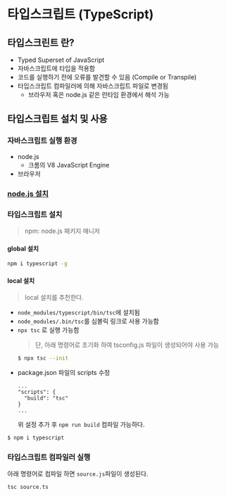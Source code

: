# 타입스크립트 (TypeScript)

## 타입스크린트 란?
- Typed Superset of JavaScript
- 자바스크립트에 타입을 적용함
- 코드를 실행하기 전에 오류를 발견할 수 있음 (Compile or Transpile)
- 타입스크립트 컴파일러에 의해 자바스크립트 파일로 변경됨
  - 브라우저 혹은 node.js 같은 런타임 환경에서 해석 가능

## 타입스크립트 설치 및 사용

### 자바스크립트 실행 환경
- node.js
  - 크롬의 V8 JavaScript Engine
- 브라우저

### [node.js 설치](/00.development/react)

### 타입스크립트 설치

> npm: node.js 패키지 매니저

#### global 설치
```sh
npm i typescript -g
```

#### local 설치

> local 설치를 추천한다.

- `node_modules/typescript/bin/tsc`에 설치됨
- `node_modules/.bin/tsc`를 심볼릭 링크로 사용 가능함
- `npx tsc` 로 실행 가능함
   > 단, 아래 명령어로 초기화 하여 tsconfig.js 파일이 생성되어야 사용 가능
   ```sh
   $ npx tsc --init
   ```
- package.json 파일의 scripts 수정
  ```
  ...
  "scripts": {
    "build": "tsc"
  }
  ...
  ```
  위 설정 추가 후 `npm run build` 컴파일 가능하다.

```sh
$ npm i typescript
```

### 타입스크립트 컴파일러 실행
아래 명령어로 컴파일 하면 `source.js`파일이 생성된다.
```sh
tsc source.ts
```
